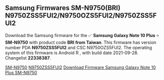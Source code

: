 <h2>Samsung Firmwares SM-N9750(BRI) N9750ZSS5FUI2/N9750OZS5FUI2/N9750ZSS5FUI2</h2>
Download the Samsung firmware for the ✅ <strong>Samsung Galaxy Note 10 Plus </strong> ⭐ <strong>SM-N9750</strong> with product code <strong>BRI</strong> <strong> from Taiwan</strong>. This firmware has version number PDA <strong>N9750ZSS5FUI2</strong> and CSC N9750OZS5FUI2. The operating system of this firmware is Android R , with build date 2021-09-28. Changelist <strong>22338387</strong>.


[SM-N9750](https://samfirm.shop/samsung/model/SM-N9750)
[N9750ZSS5FUI2](https://samfirm.shop/samsung/pda/N9750ZSS5FUI2)
[Download Firmware Samsung Galaxy Note 10 Plus SM-N9750](https://samfirm.shop/samsung/firmware/460744)

